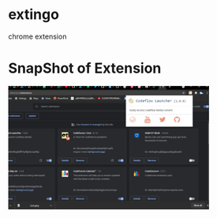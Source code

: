 # extingo
chrome extension

# SnapShot of Extension
<img align="left" src="Snapshot.png" height="250" >
